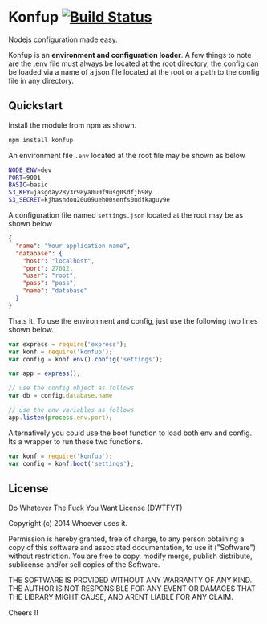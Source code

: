 Konfup [![Build Status](https://travis-ci.org/whoisandie/konfup.svg?branch=master)](https://travis-ci.org/whoisandie/konfup)
============================================================================================================================
Nodejs configuration made easy.

Konfup is an **environment and configuration loader**. A few things to note are the .env file
must always be located at the root directory, the config can be loaded via a name of a json file
located at the root or a path to the config file in any directory.

## Quickstart

Install the module from npm as shown.

```javascript
npm install konfup
```

An environment file `.env` located at the root file may be shown as below

```bash
NODE_ENV=dev
PORT=9001
BASIC=basic
S3_KEY=jasgday28y3r98ya0u0f9usg0sdfjh98y
S3_SECRET=kjhashdou20u09ueh00senfs0udfkaguy9e
```

A configuration file named `settings.json` located at the root may be as shown below

```json
{
  "name": "Your application name",
  "database": {
    "host": "localhost",
    "port": 27012,
    "user": "root",
    "pass": "pass",
    "name": "database"
  }
}
```

Thats it. To use the environment and config, just use the following two lines shown below.

```javascript
var express = require('express');
var konf = require('konfup');
var config = konf.env().config('settings');

var app = express();

// use the config object as follows
var db = config.database.name

// use the env variables as follows
app.listen(process.env.port);
```

Alternatively you could use the boot function to load both env and config. Its a wrapper to
run these two functions.

```javascript
var konf = require('konfup');
var config = konf.boot('settings');
```

## License

Do Whatever The Fuck You Want License (DWTFYT)

Copyright (c) 2014 Whoever uses it.

Permission is hereby granted, free of charge, to any person obtaining a copy
of this software and associated documentation, to use it ("Software") without
restriction. You are free to copy, modify merge, publish distribute, sublicense
and/or sell copies of the Software.

THE SOFTWARE IS PROVIDED WITHOUT ANY WARRANTY OF ANY KIND. THE AUTHOR IS
NOT RESPONSIBLE FOR ANY EVENT OR DAMAGES THAT THE LIBRARY MIGHT CAUSE, AND
ARENT LIABLE FOR ANY CLAIM.

Cheers !!